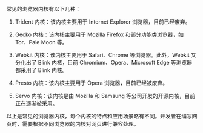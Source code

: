 常见的浏览器内核有以下几种：

1. Trident 内核：该内核主要用于 Internet Explorer 浏览器，目前已经废弃。

2. Gecko 内核：该内核主要用于 Mozilla Firefox 和部分功能类浏览器，如 Tor、Pale Moon 等。

3. Webkit 内核：该内核主要用于 Safari、Chrome 等浏览器。此外，Webkit 又分化出了 Blink 内核，目前 Chromium、Opera、Microsoft Edge 等浏览器都采用了 Blink 内核。

4. Presto 内核：该内核主要用于 Opera 浏览器，目前已经被废弃。

5. Servo 内核：该内核是由 Mozilla 和 Samsung 等公司开发的开源内核，目前正在逐渐被采用。

以上是常见的浏览器内核，每个内核的特点和应用场景略有不同。开发者在编写网页时，需要根据不同浏览器的内核对网页进行兼容处理。
